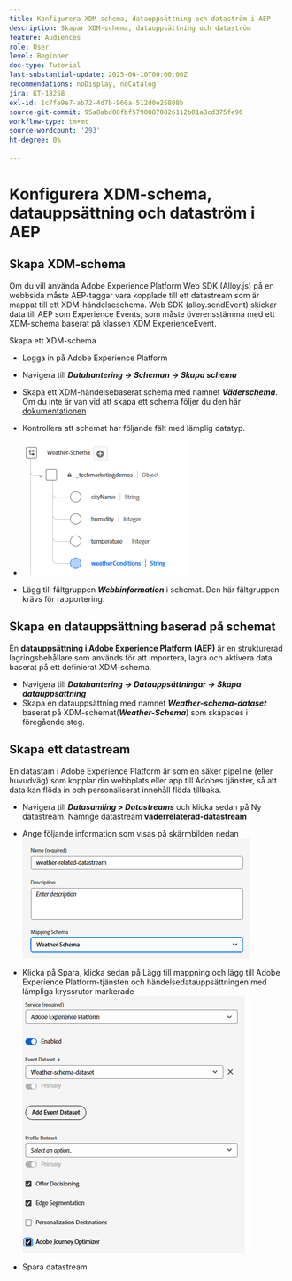 ```yaml
---
title: Konfigurera XDM-schema, datauppsättning och dataström i AEP
description: Skapar XDM-schema, datauppsättning och dataström
feature: Audiences
role: User
level: Beginner
doc-type: Tutorial
last-substantial-update: 2025-06-10T00:00:00Z
recommendations: noDisplay, noCatalog
jira: KT-18258
exl-id: 1c7fe9e7-ab72-4d7b-960a-512d0e25808b
source-git-commit: 95a8abd08fbf57900870826112b01a8cd375fe96
workflow-type: tm+mt
source-wordcount: '293'
ht-degree: 0%

---
```


# Konfigurera XDM-schema, datauppsättning och dataström i AEP

## Skapa XDM-schema

Om du vill använda Adobe Experience Platform Web SDK (Alloy.js) på en webbsida måste AEP-taggar vara kopplade till ett datastream som är mappat till ett XDM-händelseschema. Web SDK (alloy.sendEvent) skickar data till AEP som Experience Events, som måste överensstämma med ett XDM-schema baserat på klassen XDM ExperienceEvent.

Skapa ett XDM-schema

- Logga in på Adobe Experience Platform
- Navigera till _&#x200B;**Datahantering -> Scheman -> Skapa schema**&#x200B;_

- Skapa ett XDM-händelsebaserat schema med namnet **_Väderschema_**. Om du inte är van vid att skapa ett schema följer du den här [dokumentationen](https://experienceleague.adobe.com/en/docs/experience-platform/xdm/tutorials/create-schema-ui)


- Kontrollera att schemat har följande fält med lämplig datatyp.

- ![väderschema](assets/weather-schema.png)

- Lägg till fältgruppen _&#x200B;**Webbinformation**&#x200B;_ i schemat. Den här fältgruppen krävs för rapportering.

## Skapa en datauppsättning baserad på schemat

En **datauppsättning i Adobe Experience Platform (AEP)** är en strukturerad lagringsbehållare som används för att importera, lagra och aktivera data baserat på ett definierat XDM-schema.

- Navigera till _&#x200B;**Datahantering -> Datauppsättningar -> Skapa datauppsättning**&#x200B;_
- Skapa en datauppsättning med namnet **_Weather-schema-dataset_** baserat på XDM-schemat(_&#x200B;**Weather-Schema**&#x200B;_) som skapades i föregående steg.


## Skapa ett datastream

En datastam i Adobe Experience Platform är som en säker pipeline (eller huvudväg) som kopplar din webbplats eller app till Adobes tjänster, så att data kan flöda in och personaliserat innehåll flöda tillbaka.

- Navigera till _&#x200B;**Datasamling > Datastreams**&#x200B;_ och klicka sedan på Ny datastream. Namnge datastream **väderrelaterad-datastream**


- Ange följande information som visas på skärmbilden nedan
  ![datastream](assets/datastream.png)
- Klicka på Spara, klicka sedan på Lägg till mappning och lägg till Adobe Experience Platform-tjänsten och händelsedatauppsättningen med lämpliga kryssrutor markerade
  ![datastream-mapping](assets/datastream-service.png)

- Spara datastream.
